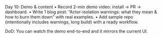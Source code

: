 

Day 10: Demo & content
	•	Record 2-min demo video: install → PR → dashboard.
	•	Write 1 blog post: “Actor-isolation warnings: what they mean & how to burn them down” with real examples.
	•	Add sample repo (intentionally includes warnings, long build) with a ready workflow.

DoD: You can watch the demo end-to-end and it mirrors the current UI.
